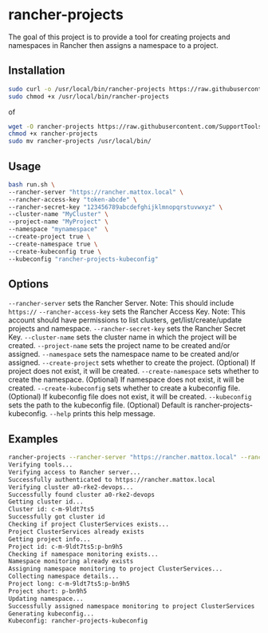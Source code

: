 # rancher-projects
The goal of this project is to provide a tool for creating projects and namespaces in Rancher then assigns a namespace to a project.

## Installation
```bash
sudo curl -o /usr/local/bin/rancher-projects https://raw.githubusercontent.com/SupportTools/rancher-projects/main/rancher-projects.sh
sudo chmod +x /usr/local/bin/rancher-projects
```

of

```bash
wget -O rancher-projects https://raw.githubusercontent.com/SupportTools/rancher-projects/main/rancher-projects.sh
chmod +x rancher-projects
sudo mv rancher-projects /usr/local/bin/
```

## Usage
```bash
bash run.sh \
--rancher-server "https://rancher.mattox.local" \
--rancher-access-key "token-abcde" \
--rancher-secret-key "123456789abcdefghijklmnopqrstuvwxyz" \
--cluster-name "MyCluster" \
--project-name "MyProject" \
--namespace "mynamespace"  \
--create-project true \
--create-namespace true \
--create-kubeconfig true \
--kubeconfig "rancher-projects-kubeconfig"
```

## Options
`--rancher-server` sets the Rancher Server. Note: This should include `https://` 
`--rancher-access-key` sets the Rancher Access Key. Note: This account should have permissions to list clusters, get/list/create/update projects and namespace.
`--rancher-secret-key` sets the Rancher Secret Key.
`--cluster-name` sets the cluster name in which the project will be created.
`--project-name` sets the project name to be created and/or assigned.
`--namespace` sets the namespace name to be created and/or assigned.
`--create-project` sets whether to create the project. (Optional) If project does not exist, it will be created.
`--create-namespace` sets whether to create the namespace. (Optional) If namespace does not exist, it will be created.
`--create-kubeconfig` sets whether to create a kubeconfig file. (Optional) If kubeconfig file does not exist, it will be created.
`--kubeconfig` sets the path to the kubeconfig file. (Optional) Default is rancher-projects-kubeconfig.
`--help` prints this help message.

## Examples
```bash
rancher-projects --rancher-server "https://rancher.mattox.local" --rancher-access-key "token-abcde" --rancher-secret-key "123456789abcdefghijklmnopqrstuvwxyz"  --cluster-name a0-rke2-devops --project-name "ClusterServices" --namespace "monitoring" --create-project true --create-namespace true
Verifying tools...
Verifying access to Rancher server...
Successfully authenticated to https://rancher.mattox.local
Verifying cluster a0-rke2-devops...
Successfully found cluster a0-rke2-devops
Getting cluster id...
Cluster id: c-m-9ldt7ts5
Successfully got cluster id
Checking if project ClusterServices exists...
Project ClusterServices already exists
Getting project info...
Project id: c-m-9ldt7ts5:p-bn9h5
Checking if namespace monitoring exists...
Namespace monitoring already exists
Assigning namespace monitoring to project ClusterServices...
Collecting namespace details...
Project long: c-m-9ldt7ts5:p-bn9h5
Project short: p-bn9h5
Updating namespace...
Successfully assigned namespace monitoring to project ClusterServices
Generating kubeconfig...
Kubeconfig: rancher-projects-kubeconfig
```